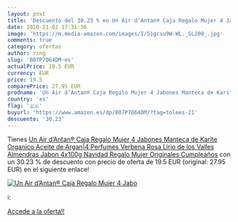```yaml
---
layout: post
title: 'Descuento del 30.23 % en Un Air d’Antan® Caja Regalo Mujer 4 Jabo'
date: 2020-11-02 17:31:36
image: 'https://m.media-amazon.com/images/I/51gcsu9W-WL._SL200_.jpg'
comments: true
category: ofertas
author: ring
slug: 'B07P7Q64DM-es'
actualPrice: 19.5 EUR
currency: EUR
price: 19.5
comparePrice: 27.95 EUR
prodname: 'Un Air d’Antan® Caja Regalo Mujer 4 Jabones Manteca de Karite Organico  Aceite de Argan|4 Perfumes Verbena  Rosa  Lirio de los Valles  Almendras Jabon 4x100g Navidad Regalo Mujer Originales Cumpleaños'
country: 'es'
flag: '🇪🇸'
buyurl: 'https://www.amazon.es/dp/B07P7Q64DM/?tag=tolees-21'
descuento: '30.23'
---
```


Tienes [Un Air d’Antan® Caja Regalo Mujer 4 Jabones Manteca de Karite Organico  Aceite de Argan|4 Perfumes Verbena  Rosa  Lirio de los Valles  Almendras Jabon 4x100g Navidad Regalo Mujer Originales Cumpleaños](https://www.amazon.es/dp/B07P7Q64DM/?tag=tolees-21) con un 30.23 % de descuento con precio de oferta de 19.5 EUR (original: 27.95 EUR) en el siguiente enlace!

[![Un Air d’Antan® Caja Regalo Mujer 4 Jabo](https://m.media-amazon.com/images/I/51gcsu9W-WL._SL200_.jpg)](https://www.amazon.es/dp/B07P7Q64DM/?tag=tolees-21)

ℹ️:


[Accede a la oferta!!](https://www.amazon.es/dp/B07P7Q64DM/?tag=tolees-21)

